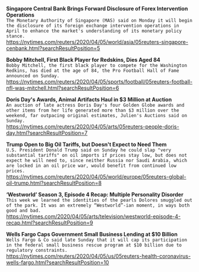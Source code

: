 **Singapore Central Bank Brings Forward Disclosure of Forex Intervention Operations**\
`The Monetary Authority of Singapore (MAS) said on Monday it will begin the disclosure of its foreign exchange intervention operations in April to enhance the market's understanding of its monetary policy stance. `\
https://nytimes.com/reuters/2020/04/05/world/asia/05reuters-singapore-cenbank.html?searchResultPosition=5

**Bobby Mitchell, First Black Player for Redskins, Dies Aged 84**\
`Bobby Mitchell, the first black player to compete for the Washington Redkins, has died at the age of 84, the Pro Football Hall of Fame announced on Sunday.`\
https://nytimes.com/reuters/2020/04/05/sports/football/05reuters-football-nfl-was-mitchell.html?searchResultPosition=6

**Doris Day's Awards, Animal Artifacts Haul in $3 Million at Auction**\
`An auction of late actress Doris Day's four Golden Globe awards and other items from her life generated more than $3 million over the weekend, far outpacing original estimates, Julien's Auctions said on Sunday.`\
https://nytimes.com/reuters/2020/04/05/arts/05reuters-people-doris-day.html?searchResultPosition=7

**Trump Open to Big Oil Tariffs, but Doesn't Expect to Need Them**\
`U.S. President Donald Trump said on Sunday he could slap "very substantial tariffs" on oil imports if prices stay low, but does not expect he will need to, since neither Russia nor Saudi Arabia, which are locked in an oil price war, would benefit from continued low prices.`\
https://nytimes.com/reuters/2020/04/05/world/europe/05reuters-global-oil-trump.html?searchResultPosition=8

**‘Westworld’ Season 3, Episode 4 Recap: Multiple Personality Disorder**\
`This week we learned the identities of the pearls Dolores smuggled out of the park. It was an extremely “Westworld”-ian moment, in ways both good and bad.`\
https://nytimes.com/2020/04/05/arts/television/westworld-episode-4-recap.html?searchResultPosition=9

**Wells Fargo Caps Government Small Business Lending at $10 Billion**\
`Wells Fargo & Co said late Sunday that it will cap its participation in the federal small business rescue program at $10 billion due to regulatory constraints. `\
https://nytimes.com/reuters/2020/04/05/us/05reuters-health-coronavirus-wells-fargo.html?searchResultPosition=10

